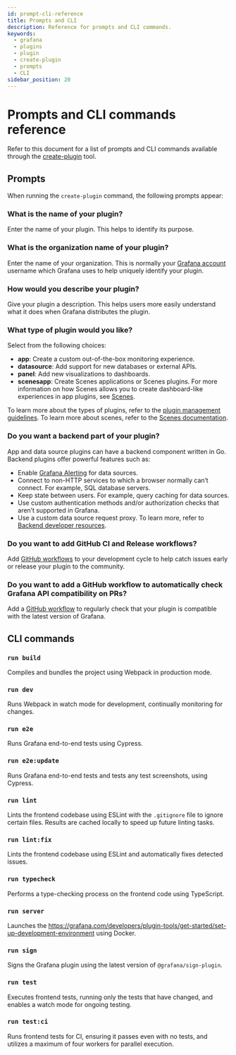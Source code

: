 ```yaml
---
id: prompt-cli-reference
title: Prompts and CLI
description: Reference for prompts and CLI commands.
keywords:
  - grafana
  - plugins
  - plugin
  - create-plugin
  - prompts
  - CLI
sidebar_position: 20
---
```


# Prompts and CLI commands reference

Refer to this document for a list of prompts and CLI commands available through the [create-plugin](./get-started.mdx#use-plugin-tools-to-develop-your-plugins-faster) tool.

## Prompts

When running the `create-plugin` command, the following prompts appear:

### What is the name of your plugin?

Enter the name of your plugin. This helps to identify its purpose.

### What is the organization name of your plugin?

Enter the name of your organization. This is normally your [Grafana account](https://grafana.com/signup/) username which Grafana uses to help uniquely identify your plugin.

### How would you describe your plugin?

Give your plugin a description. This helps users more easily understand what it does when Grafana distributes the plugin.

### What type of plugin would you like?

Select from the following choices:

- **app**: Create a custom out-of-the-box monitoring experience.
- **datasource**: Add support for new databases or external APIs.
- **panel**: Add new visualizations to dashboards.
- **scenesapp**: Create Scenes applications or Scenes plugins. For more information on how Scenes allows you to create dashboard-like experiences in app plugins, see [Scenes](https://grafana.com/developers/scenes).

To learn more about the types of plugins, refer to the [plugin management guidelines](https://grafana.com/docs/grafana/latest/administration/plugin-management/).
To learn more about scenes, refer to the [Scenes documentation](https://grafana.com/developers/scenes).

### Do you want a backend part of your plugin?

App and data source plugins can have a backend component written in Go. Backend plugins offer powerful features such as:

- Enable [Grafana Alerting](https://grafana.com/docs/grafana/latest/alerting/) for data sources.
- Connect to non-HTTP services to which a browser normally can’t connect. For example, SQL database servers.
- Keep state between users. For example, query caching for data sources.
- Use custom authentication methods and/or authorization checks that aren’t supported in Grafana.
- Use a custom data source request proxy. To learn more, refer to [Backend developer resources](../introduction/backend.md#resources).

### Do you want to add GitHub CI and Release workflows?

Add [GitHub workflows](/create-a-plugin/develop-a-plugin/set-up-github-workflows) to your development cycle to help catch issues early or release your plugin to the community.

### Do you want to add a GitHub workflow to automatically check Grafana API compatibility on PRs?

Add a [GitHub workflow](/create-a-plugin/develop-a-plugin/set-up-github-workflows#the-compatibility-check-is-compatibleyml) to regularly check that your plugin is compatible with the latest version of Grafana.

## CLI commands

### `run build`

Compiles and bundles the project using Webpack in production mode.

### `run dev`

Runs Webpack in watch mode for development, continually monitoring for changes.

### `run e2e`

Runs Grafana end-to-end tests using Cypress.

### `run e2e:update`

Runs Grafana end-to-end tests and tests any test screenshots, using Cypress.

### `run lint`

Lints the frontend codebase using ESLint with the `.gitignore` file to ignore certain files. Results are cached locally to speed up future linting tasks.

### `run lint:fix`

Lints the frontend codebase using ESLint and automatically fixes detected issues.

### `run typecheck`

Performs a type-checking process on the frontend code using TypeScript.

### `run server`

Launches the https://grafana.com/developers/plugin-tools/get-started/set-up-development-environment using Docker.

### `run sign`

Signs the Grafana plugin using the latest version of `@grafana/sign-plugin`.

### `run test`

Executes frontend tests, running only the tests that have changed, and enables a watch mode for ongoing testing.

### `run test:ci`

Runs frontend tests for CI, ensuring it passes even with no tests, and utilizes a maximum of four workers for parallel execution.
